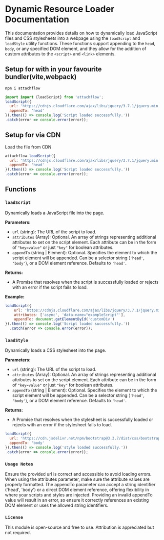# Dynamic Resource Loader Documentation

This documentation provides details on how to dynamically load JavaScript files and CSS stylesheets into a webpage using the `loadScript` and `loadStyle` utility functions. These functions support appending to the `head`, `body`, or any specified DOM element, and they allow for the addition of custom attributes to the `<script>` and `<link>` elements.

## Setup for with in your favourite bundler(vite,webpack)
``` js
npm i attachflow
```
``` js
import import {loadScript} from 'attachflow';
loadScript({ 
  url: 'https://cdnjs.cloudflare.com/ajax/libs/jquery/3.7.1/jquery.min.js',
  appendTo: 'head'
}).then(() => console.log('Script loaded successfully.'))
.catch(error => console.error(error));
```
## Setup for via CDN
Load the file from CDN
``` js
attachflow.loadScript({ 
  url: 'https://cdnjs.cloudflare.com/ajax/libs/jquery/3.7.1/jquery.min.js',
  appendTo: 'head'
}).then(() => console.log('Script loaded successfully.'))
.catch(error => console.error(error));
```

## Functions

### `loadScript`

Dynamically loads a JavaScript file into the page.

**Parameters:**
- `url` (string): The URL of the script to load.
- `attributes` (Array): Optional. An array of strings representing additional attributes to set on the script element. Each attribute can be in the form of `"key=value"` or just `"key"` for boolean attributes.
- `appendTo` (string | Element): Optional. Specifies the element to which the script element will be appended. Can be a selector string (`'head'`, `'body'`), or a DOM element reference. Defaults to `'head'`.

**Returns:**

- A Promise that resolves when the script is successfully loaded or rejects with an error if the script fails to load.

**Example:**

```javascript
loadScript({ 
    url: 'https://cdnjs.cloudflare.com/ajax/libs/jquery/3.7.1/jquery.min.j', 
    attributes: ['async', 'data-name="exampleScript"'], 
    appendTo: document.getElementById('customDiv') 
}).then(() => console.log('Script loaded successfully.'))
  .catch(error => console.error(error));
```

### `loadStyle`

Dynamically loads a CSS stylesheet into the page.

**Parameters:**
- `url` (string): The URL of the script to load.
- `attributes` (Array): Optional. An array of strings representing additional attributes to set on the script element. Each attribute can be in the form of `"key=value"` or just `"key"` for boolean attributes.
- `appendTo` (string | Element): Optional. Specifies the element to which the script element will be appended. Can be a selector string (`'head'`, `'body'`), or a DOM element reference. Defaults to `'head'`.

**Returns:**
- A Promise that resolves when the stylesheet is successfully loaded or rejects with an error if the stylesheet fails to load.

``` js
loadScript({ 
  url: 'https://cdn.jsdelivr.net/npm/bootstrap@3.3.7/dist/css/bootstrap-theme.min.css',
  appendTo: 'body'
}).then(() => console.log('style loaded successfully.'))
.catch(error => console.error(error));
```

### `Usage Notes`

Ensure the provided url is correct and accessible to avoid loading errors. When using the attributes parameter, make sure the attribute values are properly formatted. The appendTo parameter can accept a string identifier ('head', 'body') or a direct DOM element reference, offering flexibility in where your scripts and styles are injected.
Providing an invalid appendTo value will result in an error, so ensure it correctly references an existing DOM element or uses the allowed string identifiers.

### `License`

This module is open-source and free to use. Attribution is appreciated but not required.